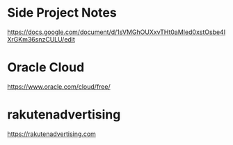 # Side Project Notes
https://docs.google.com/document/d/1sVMGhOUXxvTHt0aMIed0xstOsbe4IXrGKm36snzCULU/edit

# Oracle Cloud
https://www.oracle.com/cloud/free/

# rakutenadvertising
https://rakutenadvertising.com
